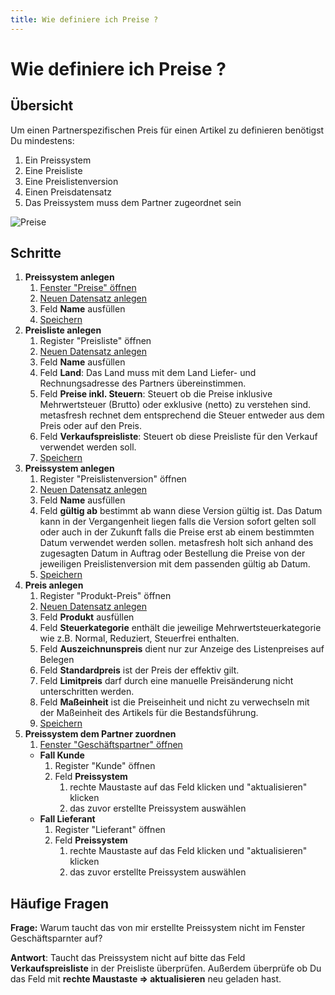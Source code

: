 ```yaml
---
title: Wie definiere ich Preise ?
---
```

# Wie definiere ich Preise ?

## Übersicht

Um einen Partnerspezifischen Preis für einen Artikel zu definieren benötigst Du mindestens:

1. Ein Preissystem
1. Eine Preisliste
1. Eine Preislistenversion 
1. Einen Preisdatensatz
1. Das Preissystem muss dem Partner zugeordnet sein

![Preise](../wrong_foldername_images/de_drawing_preissystem_hierachie.png)

## Schritte

1. **Preissystem anlegen**
	1. [Fenster "Preise" öffnen](Wie_finde_und_öffne_ich_ein_Fenster) 
	1. [Neuen Datensatz anlegen](Wie_lege_ich_einen_neuen_datensatz_an)
	1. Feld **Name** ausfüllen
	1. [Speichern](Wie_lege_ich_einen_neuen_datensatz_an)
1. **Preisliste anlegen**
	1. Register "Preisliste" öffnen 
	1. [Neuen Datensatz anlegen](Wie_lege_ich_einen_neuen_datensatz_an) 
	1. Feld **Name** ausfüllen 
	1. Feld **Land**: Das Land muss mit dem Land Liefer- und Rechnungsadresse des Partners übereinstimmen.
	1. Feld **Preise inkl. Steuern**: Steuert ob die Preise inklusive Mehrwertsteuer (Brutto) oder exklusive (netto) zu verstehen sind. metasfresh rechnet dem entsprechend die Steuer entweder aus dem Preis oder auf den Preis.
	1. Feld **Verkaufspreisliste**: Steuert ob diese Preisliste für den Verkauf verwendet werden soll.
	1. [Speichern](Wie_lege_ich_einen_neuen_datensatz_an) 
1. **Preissystem anlegen**
	1. Register "Preislistenversion" öffnen 
	1. [Neuen Datensatz anlegen](Wie_lege_ich_einen_neuen_datensatz_an)
	1. Feld **Name** ausfüllen
	1. Feld **gültig ab** bestimmt ab wann diese Version gültig ist. Das Datum kann in der Vergangenheit liegen falls die Version sofort gelten soll oder auch in der Zukunft falls die Preise erst ab einem bestimmten Datum verwendet werden sollen. metasfresh holt sich anhand des zugesagten Datum in Auftrag oder Bestellung die Preise von der jeweiligen Preislistenversion mit dem passenden gültig ab Datum.
	1. [Speichern](Wie_lege_ich_einen_neuen_datensatz_an)
1. **Preis anlegen**
	1. Register "Produkt-Preis" öffnen 
	1. [Neuen Datensatz anlegen](Wie_lege_ich_einen_neuen_datensatz_an)
	1. Feld **Produkt** ausfüllen
	1. Feld **Steuerkategorie** enthält die jeweilige Mehrwertsteuerkategorie wie z.B. Normal, Reduziert, Steuerfrei enthalten.
	1. Feld **Auszeichnunspreis** dient nur zur Anzeige des Listenpreises auf Belegen
	1. Feld **Standardpreis** ist der Preis der effektiv gilt.
	1. Feld **Limitpreis** darf durch eine manuelle Preisänderung nicht unterschritten werden.
	1. Feld **Maßeinheit** ist die Preiseinheit und nicht zu verwechseln mit der Maßeinheit des Artikels für die Bestandsführung.
	1. [Speichern](Wie_lege_ich_einen_neuen_datensatz_an)
1. **Preissystem dem Partner zuordnen**
	1. [Fenster "Geschäftspartner" öffnen](Wie_finde_und_öffne_ich_ein_Fenster) 
	* **Fall Kunde**
		1. Register "Kunde" öffnen
		1. Feld **Preissystem**
			1. rechte Maustaste auf das Feld klicken und "aktualisieren" klicken
			1. das zuvor erstellte Preissystem auswählen
	* **Fall Lieferant**
		1. Register "Lieferant" öffnen
		1. Feld **Preissystem**
			1. rechte Maustaste auf das Feld klicken und "aktualisieren" klicken
			1. das zuvor erstellte Preissystem auswählen
		
## Häufige Fragen
**Frage:** Warum taucht das von mir erstellte Preissystem nicht im Fenster Geschäftsparnter auf?

**Antwort**: Taucht das Preissystem nicht auf bitte das Feld **Verkaufspreisliste** in der Preisliste überprüfen.
Außerdem überprüfe ob Du das Feld mit **rechte Maustaste => aktualisieren** neu geladen hast.
